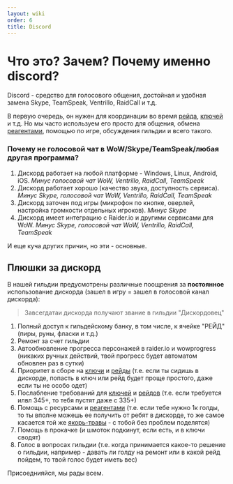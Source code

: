 ```yaml
---
layout: wiki
order: 6
title: Discord
---
```


# Что это? Зачем? Почему именно discord?

Discord - средство для голосового общения, достойная и удобная замена Skype, TeamSpeak, Ventrillo, RaidCall и т.д.

В первую очередь, он нужен для координации во время [рейда](/wiki/raid), [ключей](/wiki/keystones) и т.д.
Но мы часто используем его просто для общения, обмена [реагентами](/wiki/reagents), помощью по игре, обсуждения гильдии и всего такого.

### Почему не голосовой чат в WoW/Skype/TeamSpeak/любая другая программа?

1. Дискорд работает на любой платформе - Windows, Linux, Android, iOS. _Минус голосовой чат WoW, Ventrillo, RaidCall, TeamSpeak_
2. Дискорд работает хорошо (качество звука, доступность сервиса). _Минус Skype, голосовой чат WoW, Ventrillo, RaidCall, TeamSpeak_
3. Дискорд заточен под игры (микрофон по кнопке, оверлей, настройка громкости отдельных игроков). _Минус Skype_
4. Дискорд имеет интеграцию с Raider.io и другими сервисами для WoW. _Минус Skype, голосовой чат WoW, Ventrillo, RaidCall, TeamSpeak_

И еще куча других причин, но эти - основные.

## Плюшки за дискорд

В нашей гильдии предусмотрены различные поощрения за **постоянное** использование дискорда (зашел в игру = зашел в голосовой канал дискорда):

> Завсегдатаи дискорда получают звание в гильдии "Дискордовец"

1. Полный доступ к гильдейскому банку, в том числе, к ячейке "РЕЙД" (пиры, руны, фласки и т.д.)
2. Ремонт за счет гильдии
3. Автообновление прогресса персонажей в raider.io и wowprogress (никаких ручных действий, твой прогресс будет автоматом обновлен раз в сутки)
4. Приоритет в сборе на [ключи](/wiki/keystones) и [рейды](/wiki/raid) (т.е. если ты сидишь в дискорде, попасть в ключ или рейд будет проще простого, даже если ты не особо одет)
5. Послабление требований для [ключей](/wiki/keystones) и [рейдов](/wiki/raid) (т.е. если требуется илвл 345+, то тебя пустят даже с 335+)
6. Помощь с ресурсами и [реагентами](/wiki/reagents) (т.е. если тебе нужно 1к голды, то ты вполне можешь ее получить от ребят в дискорде, то же самое касается той же [якорь-травы](/wiki/reagents) - с тобой без проблем поделятся)
7. Помощь в прокачке (и шмоток подкинут, если есть, и в ключи сводят)
8. Голос в вопросах гильдии (т.е. когда принимается какое-то решение о гильдии, например - давать ли голду на ремонт или в какой рейд пойдем, то твой голос будет иметь вес)

Присоеднияйся, мы рады всем.
